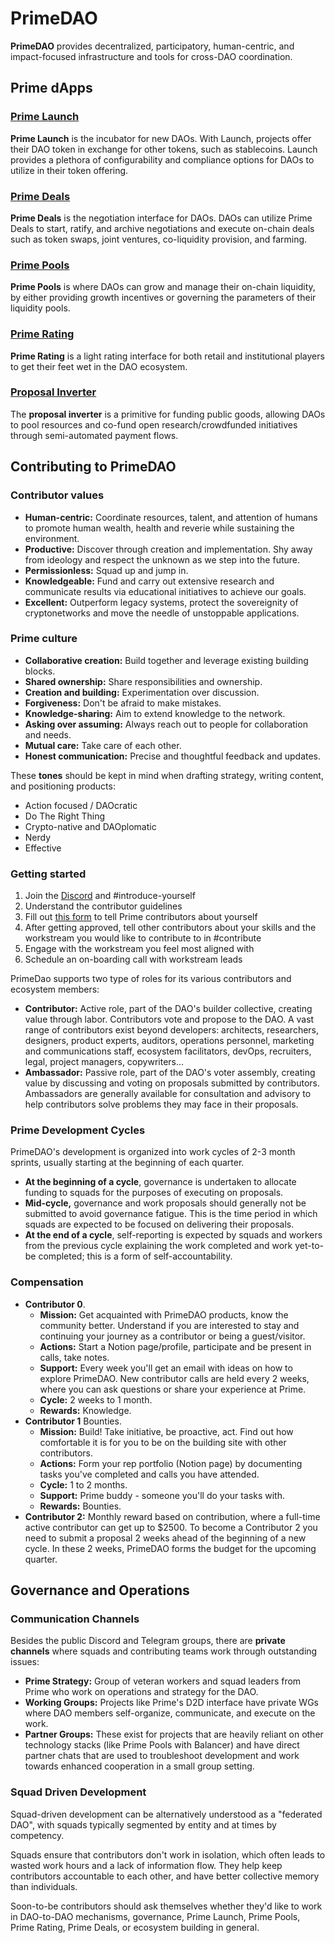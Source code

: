 # PrimeDAO

**PrimeDAO** provides decentralized, participatory, human-centric, and impact-focused infrastructure and tools for cross-DAO coordination.

## Prime dApps

### [Prime Launch](prime-dapps/prime-launch.md)

**Prime Launch** is the incubator for new DAOs. With Launch, projects offer their DAO token in exchange for other tokens, such as stablecoins. Launch provides a plethora of configurability and compliance options for DAOs to utilize in their token offering.

### [Prime Deals](prime-dapps/prime-deals.md)

**Prime Deals** is the negotiation interface for DAOs. DAOs can utilize Prime Deals to start, ratify, and archive negotiations and execute on-chain deals such as token swaps, joint ventures, co-liquidity provision, and farming.

### [Prime Pools](prime-dapps/prime-pools.md)

**Prime Pools** is where DAOs can grow and manage their on-chain liquidity, by either providing growth incentives or governing the parameters of their liquidity pools.

### [Prime Rating](prime-dapps/prime-rating.md)

**Prime Rating** is a light rating interface for both retail and institutional players to get their feet wet in the DAO ecosystem.

### [Proposal Inverter](prime-dapps/proposal-inverter.md)

The **proposal inverter** is a primitive for funding public goods, allowing DAOs to pool resources and co-fund open research/crowdfunded initiatives through semi-automated payment flows.

## Contributing to PrimeDAO

### Contributor values

- **Human-centric:** Coordinate resources, talent, and attention of humans to promote human wealth, health and reverie while sustaining the environment.
- **Productive:** Discover through creation and implementation. Shy away from ideology and respect the unknown as we step into the future.
- **Permissionless:** Squad up and jump in.
- **Knowledgeable:** Fund and carry out extensive research and communicate results via educational initiatives to achieve our goals.
- **Excellent:** Outperform legacy systems, protect the sovereignity of cryptonetworks and move the needle of unstoppable applications.

### Prime culture

- **Collaborative creation:** Build together and leverage existing building blocks.
- **Shared ownership:** Share responsibilities and ownership.
- **Creation and building:** Experimentation over discussion.
- **Forgiveness:** Don't be afraid to make mistakes.
- **Knowledge-sharing:** Aim to extend knowledge to the network.
- **Asking over assuming:** Always reach out to people for collaboration and needs.
- **Mutual care:** Take care of each other.
- **Honest communication:** Precise and thoughtful feedback and updates.

These **tones** should be kept in mind when drafting strategy, writing content, and positioning products:
- Action focused / DAOcratic
- Do The Right Thing
- Crypto-native and DAOplomatic
- Nerdy
- Effective

### Getting started

1. Join the [Discord](http://discord.prime.xyz/) and #introduce-yourself
2. Understand the contributor guidelines
3. Fill out [this form](https://primedao.typeform.com/to/I5Xk9e6g) to tell Prime contributors about yourself
4. After getting approved, tell other contributors about your skills and the workstream you would like to contribute to in #contribute
5. Engage with the workstream you feel most aligned with
6. Schedule an on-boarding call with workstream leads

PrimeDao supports two type of roles for its various contributors and ecosystem members:

- **Contributor:** Active role, part of the DAO's builder collective, creating value through labor. Contributors vote and propose to the DAO. A vast range of contributors exist beyond developers: architects, researchers, designers, product experts, auditors, operations personnel, marketing and communications staff, ecosystem facilitators, devOps, recruiters, legal, project managers, copywriters...
- **Ambassador:** Passive role, part of the DAO's voter assembly, creating value by discussing and voting on proposals submitted by contributors. Ambassadors are generally available for consultation and advisory to help contributors solve problems they may face in their proposals.

### Prime Development Cycles

PrimeDAO's development is organized into work cycles of 2-3 month sprints, usually starting at the beginning of each quarter.

- **At the beginning of a cycle**, governance is undertaken to allocate funding to squads for the purposes of executing on proposals.
- **Mid-cycle,** governance and work proposals should generally not be submitted to avoid governance fatigue. This is the time period in which squads are expected to be focused on delivering their proposals.
- **At the end of a cycle**, self-reporting is expected by squads and workers from the previous cycle explaining the work completed and work yet-to-be completed; this is a form of self-accountability.

### Compensation

- **Contributor 0**.
  - **Mission:** Get acquainted with PrimeDAO products, know the community better. Understand if you are interested to stay and continuing your journey as a contributor or being a guest/visitor.
  - **Actions:** Start a Notion page/profile, participate and be present in calls, take notes.
  - **Support:** Every week you'll get an email with ideas on how to explore PrimeDAO. New contributor calls are held every 2 weeks, where you can ask questions or share your experience at Prime.
  - **Cycle:** 2 weeks to 1 month.
  - **Rewards:** Knowledge.
- **Contributor 1** Bounties.
  - **Mission:** Build! Take initiative, be proactive, act. Find out how comfortable it is for you to be on the building site with other contributors.
  - **Actions:** Form your rep portfolio (Notion page) by documenting tasks you've completed and calls you have attended.
  - **Cycle:** 1 to 2 months.
  - **Support:** Prime buddy - someone you'll do your tasks with.
  - **Rewards:** Bounties.
- **Contributor 2:** Monthly reward based on contribution, where a full-time active contributor can get up to $2500. To become a Contributor 2 you need to submit a proposal 2 weeks ahead of the beginning of a new cycle. In these 2 weeks, PrimeDAO forms the budget for the upcoming quarter.

## Governance and Operations

### Communication Channels

Besides the public Discord and Telegram groups, there are **private channels** where squads and contributing teams work through outstanding issues:

- **Prime Strategy:** Group of veteran workers and squad leaders from Prime who work on operations and strategy for the DAO.
- **Working Groups:** Projects like Prime's D2D interface have private WGs where DAO members self-organize, communicate, and execute on the work.
- **Partner Groups:** These exist for projects that are heavily reliant on other technology stacks (like Prime Pools with Balancer) and have direct partner chats that are used to troubleshoot development and work towards enhanced cooperation in a small group setting.

### Squad Driven Development

Squad-driven development can be alternatively understood as a "federated DAO", with squads typically segmented by entity and at times by competency.

Squads ensure that contributors don't work in isolation, which often leads to wasted work hours and a lack of information flow. They help keep contributors accountable to each other, and have better collective memory than individuals.

Soon-to-be contributors should ask themselves whether they'd like to work in DAO-to-DAO mechanisms, governance, Prime Launch, Prime Pools, Prime Rating, Prime Deals, or ecosystem building in general.
